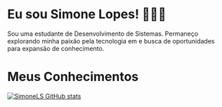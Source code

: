 # Eu sou Simone Lopes! 👩🏻‍💻
Sou uma estudante de Desenvolvimento de Sistemas. Permaneço explorando minha paixão pela tecnologia em e busca de oportunidades para expansão de conhecimento.

# Meus Conhecimentos
[![SimoneLS GitHub stats](https://github-readme-stats.vercel.app/api?username=SimoneLS)](https://github.com/SimoneLS/github-readme-stats)
    


<!--
**SimoneLS/SimoneLS** is a ✨ _special_ ✨ repository because its `README.md` (this file) appears on your GitHub profile.

Here are some ideas to get you started:

- 🔭 I’m currently working on ...
- 🌱 I’m currently learning ...
- 👯 I’m looking to collaborate on ...
- 🤔 I’m looking for help with ...
- 💬 Ask me about ...
- 📫 How to reach me: ...
- 😄 Pronouns: ...
- ⚡ Fun fact: ...
-->
